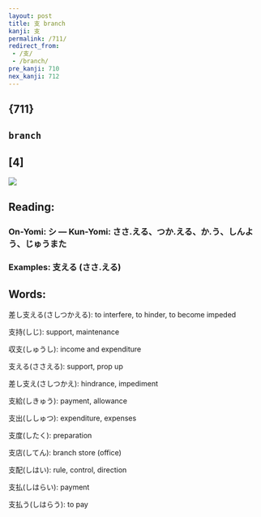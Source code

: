 ```yaml
---
layout: post
title: 支 branch
kanji: 支
permalink: /711/
redirect_from:
 - /支/
 - /branch/
pre_kanji: 710
nex_kanji: 712
---
```


## {711}

## `branch`

## [4]

<div class="stroke"><img src="E694AF.png" /></div>

## Reading:

### On-Yomi: シ &mdash; Kun-Yomi: ささ.える、つか.える、か.う、しんよう、じゅうまた

### Examples: 支える (ささ.える)

## Words:

差し支える(さしつかえる): to interfere, to hinder, to become impeded

支持(しじ): support, maintenance

収支(しゅうし): income and expenditure

支える(ささえる): support, prop up

差し支え(さしつかえ): hindrance, impediment

支給(しきゅう): payment, allowance

支出(ししゅつ): expenditure, expenses

支度(したく): preparation

支店(してん): branch store (office)

支配(しはい): rule, control, direction

支払(しはらい): payment

支払う(しはらう): to pay
